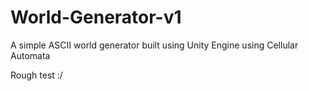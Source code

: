 # World-Generator-v1
A simple ASCII world generator built using Unity Engine using Cellular Automata

Rough test :/
